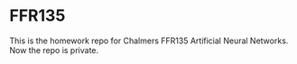 # FFR135
This is the homework repo for Chalmers FFR135 Artificial Neural Networks.  
Now the repo is private.
